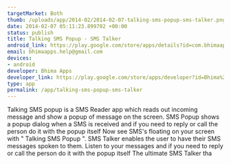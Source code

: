 ```yaml
--- 
targetMarket: Both
thumb: /uploads/app/2014-02/2014-02-07-talking-sms-popup-sms-talker.png
date: 2014-02-07 05:11:23.899702 +00:00
status: publish
title: Talking SMS Popup - SMS Talker
android_link: https://play.google.com/store/apps/details?id=com.bhimaapps.smspopupspeaker
email: bhimaapps.help@gmail.com
devices: 
- android
developer: Bhima Apps
developer_link: https://play.google.com/store/apps/developer?id=Bhima%20Apps&hl=en
type: app
permalink: /app/talking-sms-popup-sms-talker
---
```


Talking SMS popup is a SMS Reader app which reads out incoming message and show a popup of message on the screen. SMS Popup shows a popup dialog when a SMS is received and if you need to reply or call the person do it with the popup itself
Now see SMS's floating on your screen with " Talking SMS Popup ". SMS Talker enables the user to have their SMS messages spoken to them. Listen to your messages and if you need to reply or call the person do it with the popup itself
The ultimate SMS Talker tha
